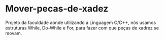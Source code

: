 # Mover-pecas-de-xadez
Projeto da faculdade aonde utilizando a Linguagem C/C++, nós usamos estruturas While, Do-While e For, para fazer com que peças de xadrez se movam.
